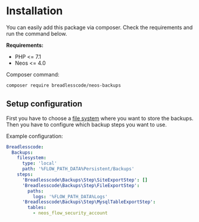 # Installation

You can easily add this package via composer. Check the requirements and run the command below.

**Requirements:**
- PHP <= 7.1
- Neos <= 4.0

Composer command:

```bash
composer require breadlesscode/neos-backups
```

## Setup configuration

First you have to choose a [file system](./filesystems.md) where you want to store the backups.
Then you have to configure which backup steps you want to use. 

Example configuration:
```yaml
Breadlesscode:
  Backups:
    filesystem:
      type: 'local'
      path: '%FLOW_PATH_DATA%Persistent/Backups'
    steps:
      'Breadlesscode\Backups\Step\SiteExportStep': []
      'Breadlesscode\Backups\Step\FileExportStep':
        paths:
          logs: '%FLOW_PATH_DATA%Logs'
      'Breadlesscode\Backups\Step\MysqlTableExportStep':
        tables:
          - neos_flow_security_account
```
